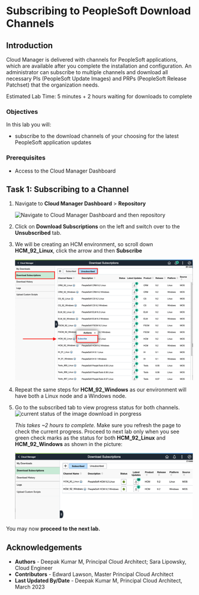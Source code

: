 # Subscribing to PeopleSoft Download Channels

## Introduction
Cloud Manager is delivered with channels for PeopleSoft applications, which are available after you complete the installation and configuration. An administrator can subscribe to multiple channels and download all necessary PIs (PeopleSoft Update Images) and PRPs (PeopleSoft Release Patchset) that the organization needs.

Estimated Lab Time: 5 minutes + 2 hours waiting for downloads to complete

### Objectives
In this lab you will:
* subscribe to the download channels of your choosing for the latest PeopleSoft application updates

### Prerequisites
- Access to the Cloud Manager Dashboard

## Task 1: Subscribing to a Channel

1.	Navigate to **Cloud Manager Dashboard** > **Repository** 
    
    ![Navigate to Cloud Manager Dashboard and then repository](./images/repo.png "")

2.	Click on **Download Subscriptions** on the left and switch over to the **Unsubscribed** tab.

3.	We will be creating an HCM environment, so scroll down **HCM\_92\_Linux**, click the arrow and then **Subscribe**

    ![click on the arrow and subscribe to the channel](./images/channel.png "")

4. Repeat the same steps for **HCM\_92\_Windows** as our environment will have both a Linux node and a Windows node.

5. Go to the subscribed tab to view progress status for both channels.
    ![current status of the image download in porgress](./images/patchlist.png "")

    *This takes ~2 hours to complete.* 
    Make sure you refresh the page to check the current progress. Proceed to next lab only when you see green check marks as the status for both **HCM\_92\_Linux** and **HCM\_92\_Windows** as shown in the picture:

    ![The channel download for the subscribed images is completed](./images/updated-channels.png "")

You may now **proceed to the next lab.**


## Acknowledgements
* **Authors** - Deepak Kumar M, Principal Cloud Architect; Sara Lipowsky, Cloud Engineer
* **Contributors** - Edward Lawson, Master Principal Cloud Architect 
* **Last Updated By/Date** - Deepak Kumar M, Principal Cloud Architect, March 2023


